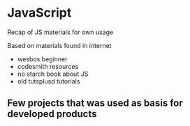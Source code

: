 # JavaScript
Recap of JS materials for own usage

Based on materials found in internet
- wesbos beginner 
- codesmith resources 
- no starch book about JS 
- old tutsplusd tutorials 

## Few projects that was used as basis for developed products
